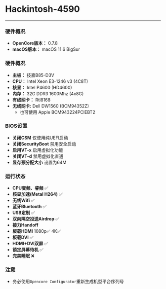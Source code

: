 # Hackintosh-4590
---
### 硬件概况
- **OpenCore版本：** 0.7.8
- **macOS版本：** macOS 11.6 BigSur

### 硬件概况
- **主板：** 技嘉B85-D3V
- **CPU：** Intel Xeon E3-1246 v3 (4C8T)
- **核显：** Intel P4600 (HD4600)
- **内存：** 32G DDR3 1600Mhz (4x8G)
- **有线网卡：** Rtl8168
- **无线网卡:** Dell DW1560 (BCM94352Z)
  - 也可使用 Apple BCM943224PCIEBT2

### BIOS设置
- **关闭CSM** 仅使用纯UEFI启动
- **关闭SecurityBoot** 禁用安全启动
- **启用VT-x** 启用虚拟化功能
- **关闭VT-d** 禁用虚拟化直通
- **显存预分配大小** 设置为64M

### 运行状态
- **CPU变频、睿频** ✅
- **核显加速(Metal H264)** ✅
- **无线Wifi** ✅
- **蓝牙Bluetooth** ✅
- **USB定制** ✅
- **双向隔空投送Airdrop** ✅
- **接力Handoff** 
- **板载HDMI** 1080p✅ 4K✅
- **板载DVI** ✅
- **HDMI+DVI双屏** ✅
- **锁定屏幕待机** ✅
- **完美睡眠** ❌

### 注意
- 务必使用`Opencore Configurator`重新生成机型平台序列号